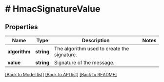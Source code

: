 # # HmacSignatureValue

## Properties

Name | Type | Description | Notes
------------ | ------------- | ------------- | -------------
**algorithm** | **string** | The algorithm used to create the signature. |
**value** | **string** | Signature of the message. |

[[Back to Model list]](../../../README.md#models) [[Back to API list]](../../../README.md#endpoints) [[Back to README]](../../../README.md)
